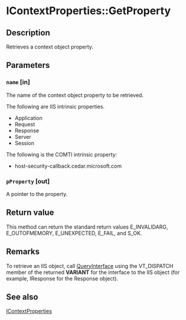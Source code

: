 # IContextProperties::GetProperty

## Description

Retrieves a context object property.

## Parameters

### `name` [in]

The name of the context object property to be retrieved.

The following are IIS intrinsic properties.

* Application
* Request
* Response
* Server
* Session

The following is the COMTI intrinsic property:

* host-security-callback.cedar.microsoft.com

### `pProperty` [out]

A pointer to the property.

## Return value

This method can return the standard return values E_INVALIDARG, E_OUTOFMEMORY, E_UNEXPECTED, E_FAIL, and S_OK.

## Remarks

To retrieve an IIS object, call [QueryInterface](https://learn.microsoft.com/windows/desktop/api/unknwn/nf-unknwn-iunknown-queryinterface(q)) using the VT_DISPATCH member of the returned **VARIANT** for the interface to the IIS object (for example, IResponse for the Response object).

## See also

[IContextProperties](https://learn.microsoft.com/windows/desktop/api/comsvcs/nn-comsvcs-icontextproperties)